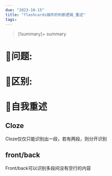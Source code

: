 ```yaml
---
due: "2023-10-15"
title: "flashcards插件的判断逻辑_重述"
tags:
---
```



> [!summary]+ summary
> 


# 🤔问题:






# 🤔区别:




# 📘自我重述
## Cloze
Cloze仅仅只能识别出一段，若有两段，则分开识别

## front/back
Front/back可以识别多段间没有空行的内容